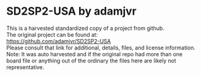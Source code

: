 
# SD2SP2-USA by adamjvr  
This is a harvested standardized copy of a project from github.  
The original project can be found at:  
https://github.com/adamjvr/SD2SP2-USA  
Please consult that link for additional, details, files, and license information.  
Note: It was auto harvested and if the original repo had more than one board file or anything out of the ordinary the files here are likely not representative.  
    